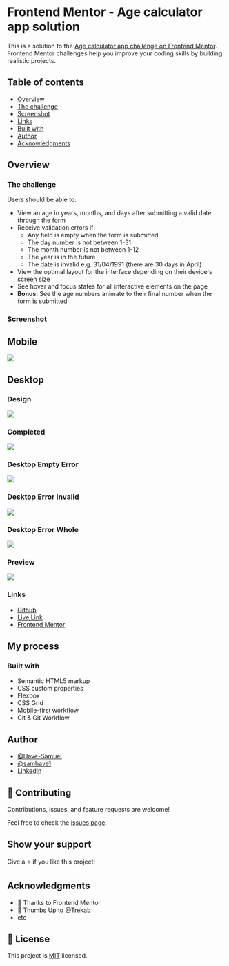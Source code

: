# Frontend Mentor - Age calculator app solution

This is a solution to the [Age calculator app challenge on Frontend Mentor](https://www.frontendmentor.io/challenges/age-calculator-app-dF9DFFpj-Q). Frontend Mentor challenges help you improve your coding skills by building realistic projects.

## Table of contents

- [Overview](#overview)
- [The challenge](#the-challenge)
- [Screenshot](#screenshot)
- [Links](#links)
- [Built with](#built-with)
- [Author](#author)
- [Acknowledgments](#acknowledgments)

## Overview

### The challenge

Users should be able to:

- View an age in years, months, and days after submitting a valid date through the form
- Receive validation errors if:
  - Any field is empty when the form is submitted
  - The day number is not between 1-31
  - The month number is not between 1-12
  - The year is in the future
  - The date is invalid e.g. 31/04/1991 (there are 30 days in April)
- View the optimal layout for the interface depending on their device's screen size
- See hover and focus states for all interactive elements on the page
- **Bonus**: See the age numbers animate to their final number when the form is submitted

### Screenshot

## Mobile

![](./design/mobile-design.jpg)

## Desktop

### Design

![](./design/desktop-design.jpg)

### Completed

![](./design/desktop-completed.jpg)

### Desktop Empty Error

![](./design/desktop-error-empty.jpg)

### Desktop Error Invalid

![](./design/desktop-error-invalid.jpg)

### Desktop Error Whole

![](./design/desktop-error-whole-form.jpg)

### Preview

![](./design/desktop-preview.jpg)

### Links

- [Github](https://github.com/Have-Samuel/age-Calculator-App)
- [Live Link](https://have-samuel.github.io/age-Calculator-App/)
- [Frontend Mentor](https://www.frontendmentor.io/profile/Have-Samuel)

## My process

### Built with

- Semantic HTML5 markup
- CSS custom properties
- Flexbox
- CSS Grid
- Mobile-first workflow
- Git & Git Workflow

## Author

- [@Have-Samuel](https://www.frontendmentor.io/profile/Have-Samuel)
- [@samhave1](https://twitter.com/samhave1)
- [LinkedIn](https://www.linkedin.com/in/have-samuel/)

## 🤝 Contributing

Contributions, issues, and feature requests are welcome!

Feel free to check the [issues page](https://github.com/Have-Samuel/age-Calculator-App/issues).

## Show your support

Give a ⭐️ if you like this project!

## Acknowledgments

- 🎉 Thanks to Frontend Mentor
- 👋 Thumbs Up to [@Trekab](https://github.com/trekab)
- etc

## 📝 License

This project is [MIT](./MIT.md) licensed.
